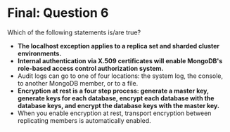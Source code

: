 # Final: Question 6

Which of the following statements is/are true?

- **The localhost exception applies to a replica set and sharded cluster environments.**
- **Internal authentication via X.509 certificates will enable MongoDB's role-based access control authorization system.**
- Audit logs can go to one of four locations: the system log, the console, to another MongoDB member, or to a file.
- **Encryption at rest is a four step process: generate a master key, generate keys for each database, encrypt each database with the database keys, and encrypt the database keys with the master key.**
- When you enable encryption at rest, transport encryption between replicating members is automatically enabled.